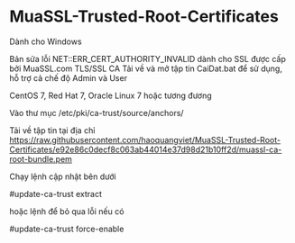 # MuaSSL-Trusted-Root-Certificates
Dành cho Windows

Bản sửa lỗi NET::ERR_CERT_AUTHORITY_INVALID dành cho SSL được cấp bởi MuaSSL.com TLS/SSL CA
Tải về và mở tập tin CaiDat.bat để sử dụng, hỗ trợ cả chế độ Admin và User


CentOS 7, Red Hat 7, Oracle Linux 7 hoặc tương đương

Vào thư mục /etc/pki/ca-trust/source/anchors/

Tải về tập tin tại địa chỉ https://raw.githubusercontent.com/haoquangviet/MuaSSL-Trusted-Root-Certificates/e92e86c0decf8c063ab44014e37d98d21b10ff2d/muassl-ca-root-bundle.pem

Chạy lệnh cập nhật bên dưới

#update-ca-trust extract

hoặc lệnh để bỏ qua lỗi nếu có

#update-ca-trust force-enable
